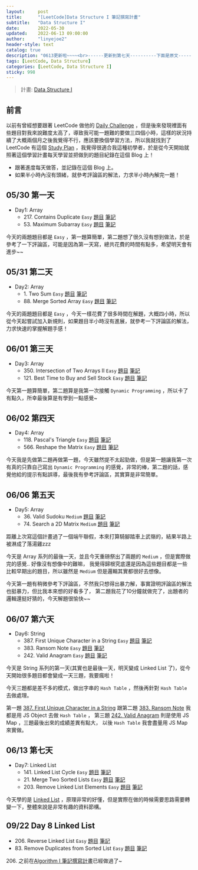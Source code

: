 ```yaml
---
layout:     post
title:      "[LeetCode]Data Structure I 筆記撰寫計畫"
subtitle:   "Data Structure I"
date:       2022-05-30
updated:    2022-06-13 09:00:00
author:     "linyejoe2"
header-style: text
catalog: true
description: "0613更新啦~~~~<br>------更新到第七天----------下面是原文-----------<br>從今天開始做 LeetCode 的學習計畫，然後每天記錄題目。"
tags: [LeetCode, Data Structure]
categories: [LeetCode, Data Structure I]
sticky: 998
---
```


> 計畫: [Data Structure I](https://leetcode.com/study-plan/data-structure/?progress=6ofm59r)

## 前言

以前有曾經想要跟著 LeetCode 做他的 [Daily Challenge](https://leetcode.com/discuss/general-discussion/655704/) ，但是後來發現裡面有些題目對我來說難度太高了，導致我可能一題難的要做三四個小時，這樣的狀況持續了大概兩個月之後我覺得不行，應該要換個學習方法，所以我就找到了 LeetCode 有這個 [Study Plan](https://leetcode.com/study-plan/) ，我覺得很適合我這種初學者，於是從今天開始就照著這個學習計畫每天學習並把做到的題目紀錄在這個 Blog 上！

+ 跟著進度每天做答，並記錄在這個 Blog 上。
+ 如果半小時內沒有頭緒，就參考評論區的解法，力求半小時內解完一題！

## 05/30 第一天

+ Day1: Array
  + 217\. Contains Duplicate `Easy` [題目](https://leetcode.com/problems/contains-duplicate/) [筆記](/2022/05/30/leetcode/Data%20Structure/Data%20Structure%20I/217_Contains_Duplicate/)
  + 53\. Maximum Subarray `Easy` [題目](https://leetcode.com/problems/maximum-subarray/) [筆記](/2022/05/30/leetcode/Data%20Structure/Data%20Structure%20I/53_Maximum_Subarray/)

今天的兩題題目都是 `Easy` ，第一題算簡單，第二題想了很久沒有想到做法，於是參考了一下評論區，可能是因為第一天寫，總共花費的時間有點多，希望明天會有進步~~

## 05/31 第二天

+ Day2: Array
  + 1\. Two Sum `Easy` [題目](https://leetcode.com/problems/two-sum/) [筆記](/2022/05/31/leetcode/Data%20Structure/Data%20Structure%20I/1_Two_Sum/)
  + 88\. Merge Sorted Array `Easy` [題目](https://leetcode.com/problems/merge-sorted-array/) [筆記](/2022/05/31/leetcode/Data%20Structure/Data%20Structure%20I/88_Merge_Sorted_Array/)

今天的兩題題目都是 `Easy` ，今天一樣花費了很多時間在解題，大概四小時，所以從今天起嘗試加入新規則，如果題目半小時沒有進展，就參考一下評論區的解法，力求快速的掌握解題手感！

## 06/01 第三天

+ Day3: Array
  + 350\. Intersection of Two Arrays II `Easy` [題目](https://leetcode.com/problems/intersection-of-two-arrays-ii/) [筆記](/2022/06/01/leetcode/Data%20Structure/Data%20Structure%20I/350_Intersection_of_Two_Arrays_II/)
  + 121\. Best Time to Buy and Sell Stock `Easy` [題目](https://leetcode.com/problems/best-time-to-buy-and-sell-stock/) [筆記](/2022/06/01/leetcode/Data%20Structure/Data%20Structure%20I/121_Best_Time_to_Buy_and_Sell_Stock/)

今天第一題算簡單，第二題算是我第一次接觸 `Dynamic Programming` ，所以卡了有點久，所幸最後算是有學到一點感覺~

## 06/02 第四天

+ Day4: Array
  + 118\. Pascal's Triangle `Easy` [題目](https://leetcode.com/problems/pascals-triangle/) [筆記](/2022/06/02/leetcode/Data%20Structure/Data%20Structure%20I/118_Pascal's_Triangle/)
  + 566\. Reshape the Matrix `Easy` [題目](https://leetcode.com/problems/reshape-the-matrix/) [筆記](/2022/06/02/leetcode/Data%20Structure/Data%20Structure%20I/566_Reshape_the_Matrix/)

今天我是先做第二題再做第一題，今天雖然提不太起勁做，但是第一題讓我第一次有真的只靠自己寫出 `Dynamic Programming` 的感覺，非常的棒，第二題的話，感覺他給的提示有點誤導，最後我有參考評論區，其實算是非常簡單。

## 06/06 第五天

+ Day5: Array
  + 36\. Valid Sudoku `Medium` [題目](https://leetcode.com/problems/valid-sudoku/) [筆記](/2022/06/06/leetcode/Data%20Structure/Data%20Structure%20I/36-Valid-Sudoku/)
  + 74\. Search a 2D Matrix `Medium` [題目](https://leetcode.com/problems/search-a-2d-matrix/) [筆記](/2022/06/06/leetcode/Data%20Structure/Data%20Structure%20I/74-Search-a-2D-Matrix/)

距離上次寫這個計畫過了一個端午聯假，本來打算騎腳踏車上武嶺的，結果半路上被淋成了落湯雞zzz

今天是 Array 系列的最後一天，並且今天重磅祭出了兩題的 `Medium` ，但是實際做完的感覺.. 好像沒有想像中的難嘛，
我覺得歸根究底還是因為這些題目都是一些比較早期出的題目，所以雖然是 `Medium` 但是邏輯其實都很好去想像。

今天第一題有稍微參考下評論區，不然我只想得出暴力解，事實證明評論區的解法也挺暴力，但比我本來想的好看多了，
第二題我花了10分鐘就做完了，出題者的邏輯還挺好猜的，今天解題很愉快~~

## 06/07 第六天

+ Day6: String
  + 387\. First Unique Character in a String `Easy` [題目](https://leetcode.com/problems/first-unique-character-in-a-string/) [筆記](/2022/06/07/leetcode/Data%20Structure/Data%20Structure%20I/387-first-unique-character-in-a-string/)
  + 383\. Ransom Note `Easy` [題目](https://leetcode.com/problems/ransom-note/) [筆記](/2022/06/07/leetcode/Data%20Structure/Data%20Structure%20I/383-ransom-note/)
  + 242\. Valid Anagram `Easy` [題目](https://leetcode.com/problems/valid-anagram/) [筆記](/2022/06/07/leetcode/Data%20Structure/Data%20Structure%20I/242-valid-anagram/)

今天是 String 系列的第一天(其實也是最後一天，明天變成 Linked List 了)，從今天開始很多題目都會變成一天三題，我要瘋啦！

今天三題都是差不多的模式，做出字串的 `Hash Table` ，然後再針對 `Hash Table` 去做處理。

第一題 [387\. First Unique Character in a String](/2022/06/07/leetcode/Data%20Structure/Data%20Structure%20I/387-first-unique-character-in-a-string/) 跟第二題 [383\. Ransom Note](/2022/06/07/leetcode/Data%20Structure/Data%20Structure%20I/383-ransom-note/) 我都是用 JS Object 去做 `Hash Table` ，
第三題 [242\. Valid Anagram](/2022/06/07/leetcode/Data%20Structure/Data%20Structure%20I/242-valid-anagram/) 則是使用 JS Map ，三題最後出來的成績差異有點大，
以後 `Hash Table` 我會盡量用 JS Map 來實做。

## 06/13 第七天

+ Day7: Linked List
  + 141\. Linked List Cycle `Easy` [題目](https://leetcode.com/problems/linked-list-cycle/) [筆記](/2022/06/09/leetcode/Data%20Structure/Data%20Structure%20I/141-linked-list-cycle/)
  + 21\. Merge Two Sorted Lists `Easy` [題目](https://leetcode.com/problems/merge-two-sorted-lists/) [筆記](/2022/06/10/leetcode/Data%20Structure/Data%20Structure%20I/21-merge-two-sorted-lists/)
  + 203\. Remove Linked List Elements `Easy` [題目](https://leetcode.com/problems/remove-linked-list-elements/) [筆記](/2022/06/10/leetcode/Data%20Structure/Data%20Structure%20I/203-remove-linked-list-elements/)

今天學的是 [Linked List](http://alrightchiu.github.io/SecondRound/linked-list-introjian-jie.html) ，原理非常的好懂，但是實際在做的時候需要思路需要轉變一下，整體來說是非常有趣的資料節構。

## 09/22 Day 8 Linked List

+ 206\. Reverse Linked List `Easy` [題目](https://leetcode.com/problems/reverse-linked-list/) [筆記](/2022/09/01/leetcode/Algorithm/Algorithm%20I/206-reverse-linked-list/)
+ 83\. Remove Duplicates from Sorted List `Easy` [題目](https://leetcode.com/problems/remove-duplicates-from-sorted-list/) [筆記](/2022/09/22/leetcode/Data%20Structure/Data%20Structure%20I/83-remove-duplicates-from-sorted-list/)

206\. 之前在[Algorithm I 筆記撰寫計畫](/2022/06/14/leetcode/Algorithm/Algorithm%20I/Starting-write-Algorithm-I-Note/)已經做過了~
